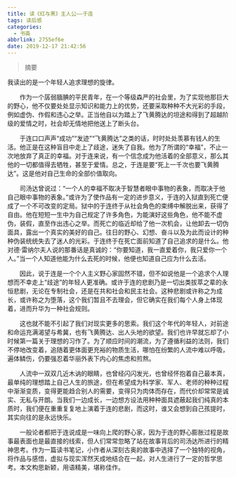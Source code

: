 ```yaml
---
title: 读《红与黑》主人公——于连
tags: 读后感
categories:
  - 书斋
abbrlink: 2755ef6e
date: 2019-12-17 21:42:56
---
```


>摘要
<!--more-->


我读出的是一个年轻人追求理想的旋律。

　　作为一个孱弱腼腆的平民青年，在一个等级森严的社会里，为了实现他那巨大的野心，他不仅要处处显示知识和能力上的优势，还要采取种种不大光彩的手段，例如虚伪、作假和违心之举。正当他自以为踏上了飞黄腾达的坦途和得到了超越阶级的爱情之时，社会却无情地把他送上了断头台。

　　于连口口声声“成功”“发迹”“飞黄腾达”之类的话，时时处处羡慕有钱人的生活。他正是在这种盲目中走上了歧途，迷失了自我。他为了所谓的“幸福”，不止一次地放弃了真正的幸福。对于连来说，有一个信念成为他活着的全部意义，那么其他的一切都值得去牺牲，甚至于爱情。总之，于连是要“死上一千次也要飞黄腾达”。这是他对自己生命的全部价值取向。

　　司汤达曾说过：“一个人的幸福不取决于智慧者眼中事物的表象，而取决于他自己眼中事物的表象。”或许为了使作品有一定的进步意义，于连的入狱直到死亡便成了一个不可改变的定局。狱中的于连终于从社会角色的束缚中解脱出来，获得了自由。他在短短一生中为自己规定了许多角色，为能演好这些角色，他不能不虚伪，装假，直至作出违心之举。而死亡的临近却给了他一次机会，让他卸去一切伪面具，露出一个真实的美好的自己。往日的野心、幻想、奋斗以及为此而设计的种种伪装统统失去了迷人的光彩。于连终于在死亡面前知道了自己追求的是什么。他对德·雷纳尔夫人说的那番话是真诚的：“你要知道，我一直爱着你，我只爱你一个人。”当一个人知道他能为什么去死的时候，他便也知道自己应为什么去活。

　　因此，说于连是一个个人主义野心家固然不错，但不如说他是一个追求个人理想而不幸走上“歧途”的年轻人更准确。或许于连的悲剧乃是一切出类拔萃之辈的永恒悲剧，无论在专制社会，还是在共和社会和民主社会。这种悲剧或许称之为成长，或许称之为堕落，这个我们暂且不去理会，但它确实在我们每个人身上体现着，进而升华为一种社会规则。

　　这也就不能不引起了我们对现实更多的思索。我们这个年代的年轻人，对前途和命运充满渴望与希冀，也有飞黄腾达、出人头地的欲望。我们也许早就忘却了小时候第一篇关于理想的习作了。为了顺应时间的潮流，为了遵循利益的法则，我们不停地改变着，追随着更体面更充裕的物质生活，哪怕在纷繁的人流中难以呼吸，遍体鳞伤，仍要强忍着华丽外表下内心的焦虑和煎熬。

　　人流中一双双几近木讷的眼睛，也曾经闪闪发光，也曾经怀抱着自己最本真，最单纯的理想踏上自己人生的旅途，但在希望成为科学家、军人、老师的种种过程中渐渐变质，变得更能趋合别人的需要，变得只为肉体而存在，而代价却常常是诚实、无私与开朗。当我们一边成长，一边想方设法用种种面具遮蔽起我们纯真的本质时，我们便在重重复复地上演着于连的悲剧，而这时，谁又会想到自己孩提时，其实向往的是永远快乐。

　　一般论者都把于连说成是一味向上爬的野心家，因为于连的野心膨胀过程是故事最表面也是最直接的线索，但人们常常忽略了站在故事背后的司汤达所进行的精神思考。作为一篇读书笔记，小作者从深刻古奥的故事中选择了一个独特的视角，将作品与感悟，虚拟与现实浑然天成地结合在一起，对人生进行了一定的哲学思考。本文构思新颖，用语精美，堪称佳作。